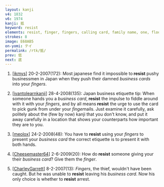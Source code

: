 ```yaml
---
layout: kanji
v4: 1832
v6: 1974
kanji: 抵
keyword: resist
elements: resist, finger, fingers, calling card, family name, one, floor
strokes: 8
image: E68AB5
on-yomi: テイ
permalink: /rtk/抵/
prev: 低
next: 底
---
```


1) [<a href="http://kanji.koohii.com/profile/ikmys">ikmys</a>] 20-2-2007(172): Most japanese find it impossible to<strong> resist</strong> pushy businessmen in Japan when they push their damned <em>business cards</em> into your <em>fingers</em>.

2) [<a href="http://kanji.koohii.com/profile/ivantolearnkanji">ivantolearnkanji</a>] 28-4-2008(135): Japan business etiquette tip: When someone hands you a <em>business card</em>,<strong> resist</strong> the impulse to fiddle around with it with your <em>fingers</em>, and by all means<strong> resist</strong> the urge to use the card to pick gunk from under your <em>finger</em>nails. Just examine it carefully, ask politely about the (few by now) kanji that you don&#039;t know, and put it away carefully in a location that shows your counterparts how important they are to you.

3) [<a href="http://kanji.koohii.com/profile/meolox">meolox</a>] 24-2-2008(48): You have to<strong> resist</strong> using your <em>fingers</em> to present your <em>business card</em> the correct etiquette is to present it with both hands.

4) [<a href="http://kanji.koohii.com/profile/Cheesemaster64">Cheesemaster64</a>] 2-6-2009(20): How do<strong> resist</strong> someone giving your their <em>business card</em>? Give them the <em>finger</em>.

5) [<a href="http://kanji.koohii.com/profile/CharleyGarrett">CharleyGarrett</a>] 8-2-2007(13): <em>Fingers</em>, the thief, wouldn&#039;t have been caught. But he was unable to <strong>resist</strong> leaving his <em>business card</em>. Now his only choice is whether to <strong>resist</strong> arrest.

